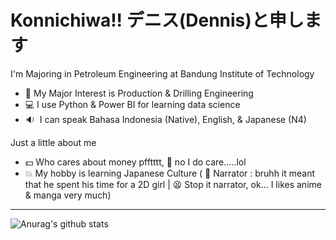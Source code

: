 # Konnichiwa!! デニス(Dennis)と申します

I'm Majoring in Petroleum Engineering at Bandung Institute of Technology
 - :raising_hand: My Major Interest is Production & Drilling Engineering
 - :computer: I use Python & Power BI for learning data science
 - :sound:&nbsp; I can speak Bahasa Indonesia (Native), English, & Japanese (N4)

Just a little about me
 - :dollar: Who cares about money pfftttt, :triumph: no I do care.....lol
 - :boom: My hobby is learning Japanese Culture ( :eyes: Narrator : bruhh it meant that he spent his time for a 2D girl | :tired_face: Stop it narrator, ok... I likes anime & manga very much)

--------------------------------------------------------------------------------------------------------------
![Anurag's github stats](https://github-readme-stats.vercel.app/api?username=rexon14&show_icons=true&theme=nord)
